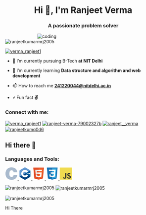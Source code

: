 <h1 align="center">Hi 👋, I'm Ranjeet Verma</h1>
<h3 align="center">A passionate problem solver</h3>

<img align="right" alt="coding" width="400" src="https://user-images.githubusercontent.com/55389276/140866485-8fb1c876-9a8f-4d6a-98dc-08c4981eaf70.gif">

<p align="left"> <img src="https://komarev.com/ghpvc/?username=ranjeetkumarmrj2005&label=Profile%20views&color=0e75b6&style=flat" alt="ranjeetkumarmrj2005" /> </p>

<p align="left"> <a href="https://twitter.com/verma_ranjeet1" target="blank"><img src="https://img.shields.io/twitter/follow/verma_ranjeet1?logo=twitter&style=for-the-badge" alt="verma_ranjeet1" /></a> </p>

- 🔭 I’m currently pursuing B-Tech **at NIT Delhi**

- 🌱 I’m currently learning **Data structure and algorithm and web development**

- 📫 How to reach me **241220044@nitdelhi.ac.in**

- ⚡ Fun fact **✌️**

<h3 align="left">Connect with me:</h3>
<p align="left">
<a href="https://twitter.com/verma_ranjeet1" target="blank"><img align="center" src="https://raw.githubusercontent.com/rahuldkjain/github-profile-readme-generator/master/src/images/icons/Social/twitter.svg" alt="verma_ranjeet1" height="30" width="40" /></a>
<a href="https://linkedin.com/in/ranjeet-verma-79002327b" target="blank"><img align="center" src="https://raw.githubusercontent.com/rahuldkjain/github-profile-readme-generator/master/src/images/icons/Social/linked-in-alt.svg" alt="ranjeet-verma-79002327b" height="30" width="40" /></a>
<a href="https://www.leetcode.com/ranjeet__verma" target="blank"><img align="center" src="https://raw.githubusercontent.com/rahuldkjain/github-profile-readme-generator/master/src/images/icons/Social/leet-code.svg" alt="ranjeet__verma" height="30" width="40" /></a>
<a href="https://auth.geeksforgeeks.org/user/ranjeetkumq0d6" target="blank"><img align="center" src="https://raw.githubusercontent.com/rahuldkjain/github-profile-readme-generator/master/src/images/icons/Social/geeks-for-geeks.svg" alt="ranjeetkumq0d6" height="30" width="40" /></a>
</p>

## Hi there 👋

<h3 align="left">Languages and Tools:</h3>
<p align="left"> 
  <!-- C -->
  <a href="https://www.cprogramming.com/" target="_blank" rel="noreferrer">
    <img src="https://raw.githubusercontent.com/devicons/devicon/master/icons/c/c-original.svg" alt="c" width="40" height="40"/>
  </a> 

  <!-- C++ -->
  <a href="https://www.w3schools.com/cpp/" target="_blank" rel="noreferrer">
    <img src="https://raw.githubusercontent.com/devicons/devicon/master/icons/cplusplus/cplusplus-original.svg" alt="cplusplus" width="40" height="40"/>
  </a> 

  <!-- HTML -->
  <a href="https://developer.mozilla.org/en-US/docs/Web/HTML" target="_blank" rel="noreferrer">
    <img src="https://raw.githubusercontent.com/devicons/devicon/master/icons/html5/html5-original.svg" alt="html5" width="40" height="40"/>
  </a> 

  <!-- CSS -->
  <a href="https://developer.mozilla.org/en-US/docs/Web/CSS" target="_blank" rel="noreferrer">
    <img src="https://raw.githubusercontent.com/devicons/devicon/master/icons/css3/css3-original.svg" alt="css3" width="40" height="40"/>
  </a> 

  <!-- JavaScript -->
  <a href="https://developer.mozilla.org/en-US/docs/Web/JavaScript" target="_blank" rel="noreferrer">
    <img src="https://raw.githubusercontent.com/devicons/devicon/master/icons/javascript/javascript-original.svg" alt="javascript" width="40" height="40"/>
  </a> 
</p>

<!-- Language Stats -->
<p><img align="left" src="https://github-readme-stats.vercel.app/api/top-langs?username=ranjeetkumarmrj2005&show_icons=true&locale=en&layout=compact" alt="ranjeetkumarmrj2005" /></p>

<!-- GitHub Stats -->
<p>&nbsp;<img align="center" src="https://github-readme-stats.vercel.app/api?username=ranjeetkumarmrj2005&show_icons=true&locale=en" alt="ranjeetkumarmrj2005" /></p>

<!-- Streak Stats -->
<p><img align="center" src="https://github-readme-streak-stats.herokuapp.com/?user=ranjeetkumarmrj2005&" alt="ranjeetkumarmrj2005" /></p>
Hi There

<!--
**ranjeetkumarmrj2005/ranjeetkumarmrj2005** is a ✨ _special_ ✨ repository because its `README.md` (this file) appears on your GitHub profile.

Here are some ideas to get you started:

- 🔭 I’m currently working on ...
- 🌱 I’m currently learning ...
- 👯 I’m looking to collaborate on ...
- 🤔 I’m looking for help with ...
- 💬 Ask me about ...
- 📫 How to reach me: ...
- 😄 Pronouns: ...
- ⚡ Fun fact: ...
-->
